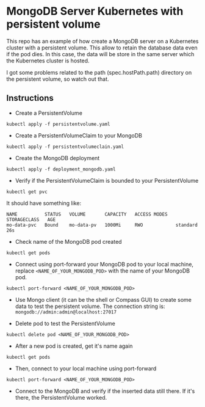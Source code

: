 # MongoDB Server Kubernetes with persistent volume
This repo has an example of how create a MongoDB server on a Kubernetes cluster with a persistent volume. This allow to retain the database data even if the pod dies. In this case, the data will be store in the same server which the Kubernetes cluster is hosted.

I got some problems related to the path (spec.hostPath.path) directory on the persistent volume, so watch out that.

## Instructions
- Create a PersistentVolume
```
kubectl apply -f persistentvolume.yaml
```

- Create a PersistentVolumeClaim to your MongoDB
```
kubectl apply -f persistentvolumeclain.yaml
```

- Create the MongoDB deployment
```
kubectl apply -f deployment_mongodb.yaml
```

- Verify if the PersistentVolumeClaim is bounded to your PersistentVolume
```
kubectl get pvc
```
It should have something like:
```
NAME          STATUS   VOLUME       CAPACITY   ACCESS MODES   STORAGECLASS   AGE
mo-data-pvc   Bound    mo-data-pv   1000Mi     RWO            standard       26s
```

- Check name of the MongoDB pod created
```
kubectl get pods
```

- Connect using port-forward your MongoDB pod to your local machine, replace `<NAME_OF_YOUR_MONGODB_POD>` with the name of your MongoDB pod.
```
kubectl port-forward <NAME_OF_YOUR_MONGODB_POD>
```

- Use Mongo client (it can be the shell or Compass GUI) to create some data to test the persistent volume. The connection string is: `mongodb://admin:admin@localhost:27017`

- Delete pod to test the PersistentVolume
```
kubectl delete pod <NAME_OF_YOUR_MONGODB_POD>
```

- After a new pod is created, get it's name again
```
kubectl get pods
```

- Then, connect to your local machine using port-forward
```
kubectl port-forward <NAME_OF_YOUR_MONGODB_POD>
```

- Connect to the MongoDB and verify if the inserted data still there. If it's there, the PersistentVolume worked.
